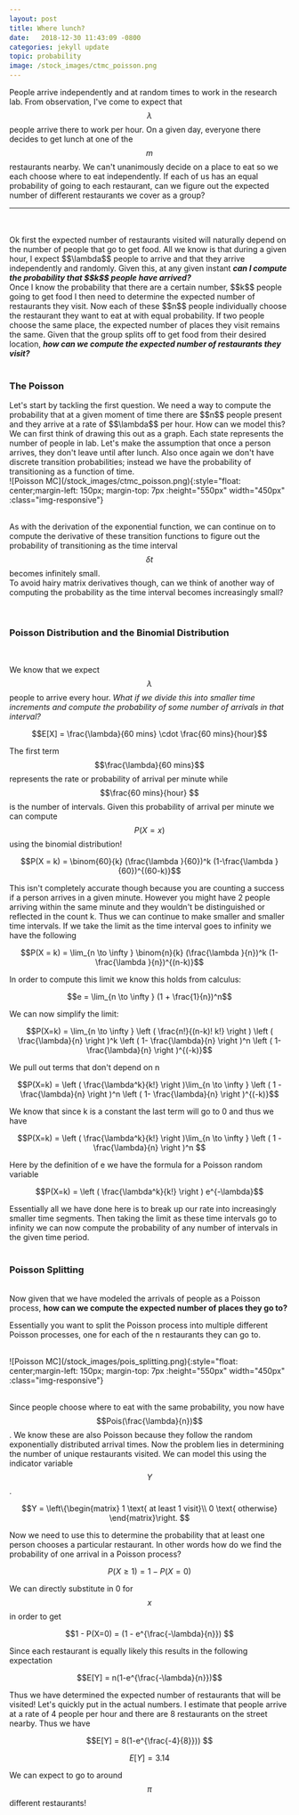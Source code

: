 ```yaml
---
layout: post
title: Where lunch?
date:   2018-12-30 11:43:09 -0800
categories: jekyll update
topic: probability
image: /stock_images/ctmc_poisson.png
---
```


People arrive independently and at random times to work in the research lab. From observation, I've come to expect that $$\lambda$$ people arrive there to work per hour. On a given day, everyone there decides to get lunch at one of the $$m$$ restaurants nearby. We can't unanimously decide on a place to eat so we each choose where to eat independently.  If each of us has an equal probability of going to each restaurant, can we figure out the expected number of different restaurants we cover as a group?

<hr>
<br><br>
Ok first the expected number of restaurants visited will naturally depend on the number of people that go to get food.  All we know is that during a given hour, I expect $$\lambda$$ people to arrive and that they arrive independently and randomly.  Given this, at any given instant <b><i>can I compute the probability that $$k$$ people have arrived?</i></b>  <br>
Once I know the probability that there are a certain number, $$k$$ people going to get food I then need to determine the expected number of restaurants they visit.  Now each of these $$n$$ people individually choose the restaurant they want to eat at with equal probability.  If two people choose the same place, the expected number of places they visit remains the same. Given that the group splits off to get food from their desired location, <b><i>how can we compute the expected number of restaurants they visit?</i></b>
<br><br>
<h3>The Poisson</h3>
Let's start by tackling the first question. We need a way to compute the probability that at a given moment of time there are $$n$$ people present and they arrive at a rate of $$\lambda$$ per hour.  How can we model this? We can first think of drawing this out as a graph. Each state represents the number of people in lab. Let's make the assumption that once a person arrives, they don't leave until after lunch. Also once again we don't have discrete transition probabilities; instead we have the probability of transitioning as a function of time.

<br>
![Poisson MC](/stock_images/ctmc_poisson.png){:style="float: center;margin-left: 150px; margin-top: 7px :height="550px" width="450px" :class="img-responsive"}
<br><br>

As with the derivation of the exponential function, we can continue on to compute the derivative of these transition functions to figure out the probability of transitioning as the time interval $$\delta t$$ becomes infinitely small.
<br>
To avoid hairy matrix derivatives though, can we think of another way of computing the probability as the time interval becomes increasingly small?

<br>
<h3>Poisson Distribution and the Binomial Distribution</h3>
<br>

We know that we expect $$\lambda$$ people to arrive every hour. <i>What if we divide this into smaller time increments and compute the probability of some number of arrivals in that interval?</i>

$$E[X] = \frac{\lambda}{60 mins} \cdot \frac{60 mins}{hour}$$

The first term $$\frac{\lambda}{60 mins}$$ represents the rate or probability of arrival per minute while $$\frac{60 mins}{hour} $$ is the number of intervals.
Given this probability of arrival per minute we can compute $$P(X=x)$$ using the binomial distribution!
<br>

$$P(X = k) =  \binom{60}{k} (\frac{\lambda }{60})^k (1-\frac{\lambda }{60})^{(60-k)}$$

This isn't completely accurate though because you are counting a success if a person arrives in a given minute. However you might have 2 people arriving within the same minute and they wouldn't be distinguished or reflected in the count k. Thus we can continue to make smaller and smaller time intervals.  If we take the limit as the time interval goes to infinity we have the following

$$P(X = k) =  \lim_{n \to \infty } \binom{n}{k} (\frac{\lambda }{n})^k (1-\frac{\lambda }{n})^{(n-k)}$$

In order to compute this limit we know this holds from calculus:

$$e = \lim_{n \to \infty } (1 + \frac{1}{n})^n$$

We can now simplify the limit:

$$P(X=k) = \lim_{n \to \infty } \left ( \frac{n!}{(n-k)! k!} \right ) \left ( \frac{\lambda}{n} \right )^k \left ( 1- \frac{\lambda}{n} \right )^n \left ( 1- \frac{\lambda}{n} \right )^{(-k)}$$

We pull out terms that don't depend on n


$$P(X=k) = \left ( \frac{\lambda^k}{k!} \right )\lim_{n \to \infty }  \left ( 1 - \frac{\lambda}{n} \right )^n \left ( 1- \frac{\lambda}{n} \right )^{(-k)}$$

We know that since k is a constant the last term will go to 0 and thus we have 

$$P(X=k) = \left ( \frac{\lambda^k}{k!} \right )\lim_{n \to \infty }  \left ( 1 - \frac{\lambda}{n} \right )^n $$

Here by the definition of e we have the formula for a Poisson random variable

$$P(X=k) = \left ( \frac{\lambda^k}{k!} \right ) e^{-\lambda}$$

Essentially all we have done here is to break up our rate into increasingly smaller time segments. Then taking the limit as these time intervals go to infinity we can now compute the probability of any number of intervals in the given time period.
<br><br>
<h3>Poisson Splitting</h3>
<br>
Now given that we have modeled the arrivals of people as a Poisson process, <b>how can we compute the expected number of places they go to?</b>

Essentially you want to split the Poisson process into multiple different Poisson processes, one for each of the n restaurants they can go to.

<br>
![Poisson MC](/stock_images/pois_splitting.png){:style="float: center;margin-left: 150px; margin-top: 7px :height="550px" width="450px" :class="img-responsive"}
<br><br>

Since people choose where to eat with the same probability, you now have $$Pois(\frac{\lambda}{n})$$.  We know these are also Poisson because they follow the random exponentially distributed arrival times.  Now the problem lies in determining the number of unique restaurants visited. We can model this using the indicator variable $$Y$$.

$$Y = 
\left\{\begin{matrix}
1 \text{     at least 1 visit}\\ 
0 \text{   otherwise}
\end{matrix}\right.
$$

Now we need to use this to determine the probability that at least one person chooses a particular restaurant.  In other words how do we find the probability of one arrival in a Poisson process?

$$P(X \geq 1) = 1 - P(X = 0) $$

We can directly substitute in 0 for $$x$$ in order to get 

$$1 - P(X=0) = (1 - e^{\frac{-\lambda}{n}}) $$

Since each restaurant is equally likely this results in the following expectation

$$E[Y] = n(1-e^{\frac{-\lambda}{n}})$$

Thus we have determined the expected number of restaurants that will be visited! Let's quickly put in the actual numbers. I estimate that people arrive at a rate of 4 people per hour and there are 8 restaurants on the street nearby. Thus we have 

$$E[Y] = 8(1-e^{\frac{-4}{8}})) $$

$$E[Y] = 3.14$$ 

We can expect to go to around $$\pi$$ different restaurants!

